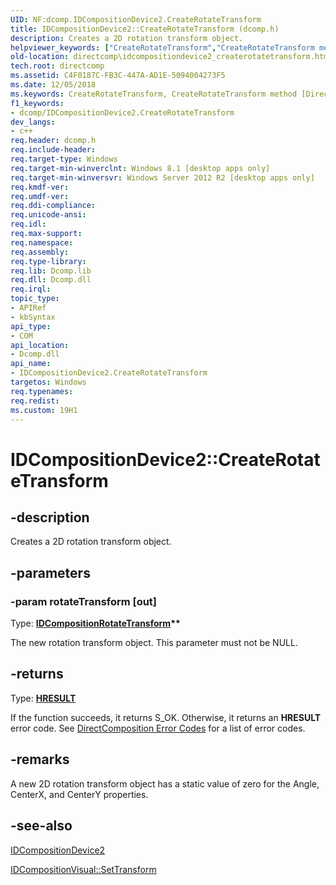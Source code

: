 ```yaml
---
UID: NF:dcomp.IDCompositionDevice2.CreateRotateTransform
title: IDCompositionDevice2::CreateRotateTransform (dcomp.h)
description: Creates a 2D rotation transform object.
helpviewer_keywords: ["CreateRotateTransform","CreateRotateTransform method [DirectComposition]","CreateRotateTransform method [DirectComposition]","IDCompositionDevice2 interface","IDCompositionDevice2 interface [DirectComposition]","CreateRotateTransform method","IDCompositionDevice2.CreateRotateTransform","IDCompositionDevice2::CreateRotateTransform","dcomp/IDCompositionDevice2::CreateRotateTransform","directcomp.idcompositiondevice2_createrotatetransform"]
old-location: directcomp\idcompositiondevice2_createrotatetransform.htm
tech.root: directcomp
ms.assetid: C4F0187C-FB3C-447A-AD1E-5094004273F5
ms.date: 12/05/2018
ms.keywords: CreateRotateTransform, CreateRotateTransform method [DirectComposition], CreateRotateTransform method [DirectComposition],IDCompositionDevice2 interface, IDCompositionDevice2 interface [DirectComposition],CreateRotateTransform method, IDCompositionDevice2.CreateRotateTransform, IDCompositionDevice2::CreateRotateTransform, dcomp/IDCompositionDevice2::CreateRotateTransform, directcomp.idcompositiondevice2_createrotatetransform
f1_keywords:
- dcomp/IDCompositionDevice2.CreateRotateTransform
dev_langs:
- c++
req.header: dcomp.h
req.include-header: 
req.target-type: Windows
req.target-min-winverclnt: Windows 8.1 [desktop apps only]
req.target-min-winversvr: Windows Server 2012 R2 [desktop apps only]
req.kmdf-ver: 
req.umdf-ver: 
req.ddi-compliance: 
req.unicode-ansi: 
req.idl: 
req.max-support: 
req.namespace: 
req.assembly: 
req.type-library: 
req.lib: Dcomp.lib
req.dll: Dcomp.dll
req.irql: 
topic_type:
- APIRef
- kbSyntax
api_type:
- COM
api_location:
- Dcomp.dll
api_name:
- IDCompositionDevice2.CreateRotateTransform
targetos: Windows
req.typenames: 
req.redist: 
ms.custom: 19H1
---
```


# IDCompositionDevice2::CreateRotateTransform


## -description


Creates a 2D rotation transform object.


## -parameters




### -param rotateTransform [out]

Type: <b><a href="https://docs.microsoft.com/windows/desktop/api/dcomp/nn-dcomp-idcompositionrotatetransform">IDCompositionRotateTransform</a>**</b>

The new rotation transform object. This parameter must not be NULL.


## -returns



Type: <b><a href="https://docs.microsoft.com/windows/desktop/WinProg/windows-data-types">HRESULT</a></b>

If the function succeeds, it returns S_OK. Otherwise, it returns an <b>HRESULT</b> error code. See <a href="https://docs.microsoft.com/windows/desktop/directcomp/directcomposition-error-codes">DirectComposition Error Codes</a>  for a list of error codes.




## -remarks



A new 2D rotation transform object has a static value of zero for the Angle, CenterX, and CenterY properties.




## -see-also




<a href="https://docs.microsoft.com/windows/desktop/api/dcomp/nn-dcomp-idcompositiondevice2">IDCompositionDevice2</a>



<a href="https://docs.microsoft.com/previous-versions/windows/desktop/legacy/hh449178(v=vs.85)">IDCompositionVisual::SetTransform</a>
 

 

